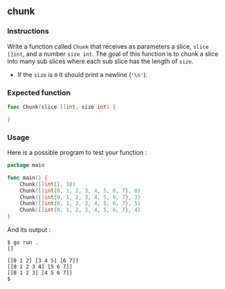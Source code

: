 ## chunk

### Instructions

Write a function called `Chunk` that receives as parameters a slice, `slice []int`, and a number `size int`. The goal of this function is to chunk a slice into many sub slices where each sub slice has the length of `size`.

- If the `size` is `0` it should print a newline (`'\n'`).

### Expected function

```go
func Chunk(slice []int, size int) {

}
```

### Usage

Here is a possible program to test your function :

```go
package main

func main() {
	Chunk([]int{}, 10)
	Chunk([]int{0, 1, 2, 3, 4, 5, 6, 7}, 0)
	Chunk([]int{0, 1, 2, 3, 4, 5, 6, 7}, 3)
	Chunk([]int{0, 1, 2, 3, 4, 5, 6, 7}, 5)
	Chunk([]int{0, 1, 2, 3, 4, 5, 6, 7}, 4)
}
```

And its output :

```console
$ go run .
[]

[[0 1 2] [3 4 5] [6 7]]
[[0 1 2 3 4] [5 6 7]]
[[0 1 2 3] [4 5 6 7]]
$
```